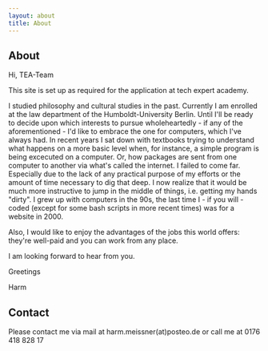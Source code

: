 ```yaml
---
layout: about
title: About
---
```


## About

Hi, TEA-Team

This site is set up as required for the application at tech expert academy.

I studied philosophy and cultural studies in the past. Currently I am enrolled at the law department of the Humboldt-University Berlin.
Until I'll be ready to decide upon which interests to pursue wholeheartedly - if any of the aforementioned - I'd like to embrace the one for computers, which I've always had. In recent years I sat down with textbooks trying to understand what happens on a more basic level when, for instance, a simple program is being excecuted on a computer. Or, how packages are sent from one computer to another via what's called the internet. I failed to come far. Especially due to the lack of any practical purpose of my efforts or the amount of time necessary to dig that deep.
I now realize that it would be much more instructive to jump in the middle of things, i.e. getting my hands "dirty". I grew up with computers in the 90s, the last time I - if you will - coded (except for some bash scripts in more recent times) was for a website in 2000. 

Also, I would like to enjoy the advantages of the jobs this world offers: they're well-paid and you can work from any place.

I am looking forward to hear from you.

Greetings

Harm

## Contact

Please contact me via mail at harm.meissner(at)posteo.de
or call me at 0176 418 828 17
